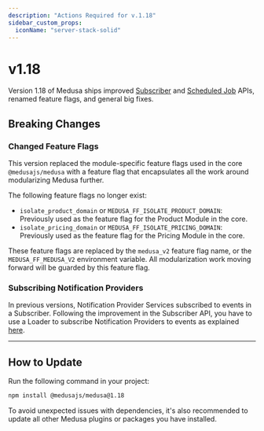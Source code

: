 ```yaml
---
description: "Actions Required for v.1.18"
sidebar_custom_props:
  iconName: "server-stack-solid"
---
```


# v1.18

Version 1.18 of Medusa ships improved [Subscriber](../../development/events/create-subscriber.md) and [Scheduled Job](../../development/scheduled-jobs/create.md) APIs, renamed feature flags, and general big fixes.

## Breaking Changes

### Changed Feature Flags

This version replaced the module-specific feature flags used in the core `@medusajs/medusa` with a feature flag that encapsulates all the work around modularizing Medusa further.

The following feature flags no longer exist:

- `isolate_product_domain` or `MEDUSA_FF_ISOLATE_PRODUCT_DOMAIN`: Previously used as the feature flag for the Product Module in the core.
- `isolate_pricing_domain` or `MEDUSA_FF_ISOLATE_PRICING_DOMAIN`: Previously used as the feature flag for the Pricing Module in the core.

These feature flags are replaced by the `medusa_v2` feature flag name, or the `MEDUSA_FF_MEDUSA_V2` environment variable. All modularization work moving forward will be guarded by this feature flag.

### Subscribing Notification Providers

In previous versions, Notification Provider Services subscribed to events in a Subscriber. Following the improvement in the Subscriber API, you have to use a Loader to subscribe Notification Providers to events as explained [here](../../development/notification/create-notification-provider.md#subscribe-with-loaders).

---

## How to Update

Run the following command in your project:

```bash npm2yarn
npm install @medusajs/medusa@1.18
```

To avoid unexpected issues with dependencies, it's also recommended to update all other Medusa plugins or packages you have installed.
